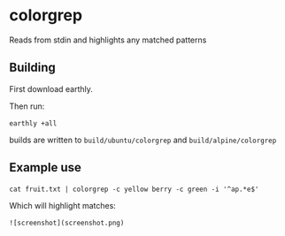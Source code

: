 # colorgrep

Reads from stdin and highlights any matched patterns

## Building

First download earthly.

Then run:

    earthly +all

builds are written to `build/ubuntu/colorgrep` and `build/alpine/colorgrep`

## Example use

    cat fruit.txt | colorgrep -c yellow berry -c green -i '^ap.*e$'

Which will highlight matches:

    ![screenshot](screenshot.png)
